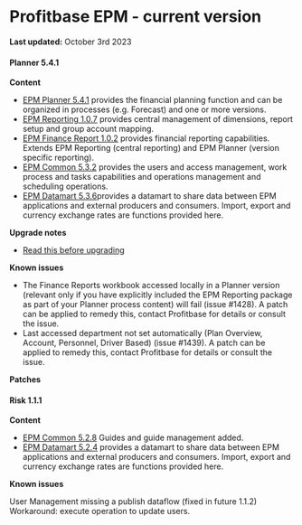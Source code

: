 # Profitbase EPM - current version

**Last updated:** October 3rd 2023

#### Planner 5.4.1

**Content**

- [EPM Planner 5.4.1](changelog-EPMPlanner-5.4.1.md) provides the financial planning function and can be organized in processes (e.g. Forecast) and one or more versions.
- [EPM Reporting 1.0.7](changelog-EPMReporting-1.0.7.md) provides central management of dimensions, report setup and group account mapping.
- [EPM Finance Report 1.0.2](changelog-EPMReporting-1.0.7.md) provides financial reporting capabilities. Extends EPM Reporting (central reporting) and EPM Planner (version specific reporting).
- [EPM Common 5.3.2](changelog-EPMCommon-5.3.2.md) provides the users and access management, work process and tasks capabilities and operations management and scheduling operations.
- [EPM Datamart 5.3.6](changelog-EPMDatamart-5.3.6.md)provides a datamart to share data between EPM applications and external producers and consumers. Import, export and currency exchange rates are functions provided here.

**Upgrade notes**

- [Read this before upgrading](readme-EPMPlanner-5.4.1.md)

**Known issues**

- The Finance Reports workbook accessed locally in a Planner version (relevant only if you have explicitly included the EPM Reporting package as part of your Planner process content) will fail (issue #1428). A patch can be applied to remedy this, contact Profitbase for details or consult the issue.
- Last accessed department not set automatically (Plan Overview, Account, Personnel, Driver Based) (issue #1439). A patch can be applied to remedy this, contact Profitbase for details or consult the issue.

**Patches**

#### Risk 1.1.1

**Content**

- [EPM Common 5.2.8](archive/changelog-EPMCommon-5.2.8.md) Guides and guide management added.
- [EPM Datamart 5.2.4](archive/changelog-EPMDatamart-5.2.4.md) provides a datamart to share data between EPM applications and external producers and consumers. Import, export and currency exchange rates are functions provided here.

**Known issues**

User Management missing a publish dataflow (fixed in future 1.1.2)
Workaround: execute operation to update users.
